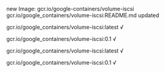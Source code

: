 new Image: gcr.io/google-containers/volume-iscsi
gcr.io/google_containers/volume-iscsi:README.md updated 

gcr.io/google_containers/volume-iscsi:latest √

gcr.io/google_containers/volume-iscsi:0.1 √

gcr.io/google_containers/volume-iscsi:latest √

gcr.io/google_containers/volume-iscsi:0.1 √

